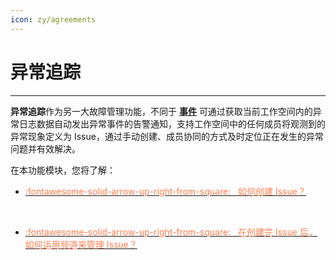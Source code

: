 ```yaml
---
icon: zy/agreements
---
```

# 异常追踪
---


**异常追踪**作为另一大故障管理功能，不同于 **[事件](../events/index.md)** 可通过获取当前工作空间内的异常日志数据自动发出异常事件的告警通知，支持工作空间中的任何成员将观测到的异常现象定义为 Issue，通过手动创建、成员协同的方式及时定位正在发生的异常问题并有效解决。


在本功能模块，您将了解：

<div class="grid cards" markdown>

- [<font color="coral"> :fontawesome-solid-arrow-up-right-from-square: &nbsp; 如何创建 Issue？</font>](../exception/issue.md)

<br/>

</div>


<div class="grid cards" markdown>

- [<font color="coral"> :fontawesome-solid-arrow-up-right-from-square: &nbsp; 在创建完 Issue 后，如何运用频道来管理 Issue？</font>](../exception/channel.md)

<br/>

</div>


